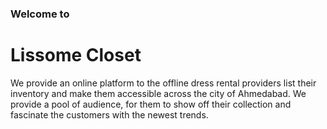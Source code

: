 ### Welcome to 
# Lissome Closet


We provide an online platform to the offline dress rental providers list their inventory and make them accessible across the city of Ahmedabad. We provide a pool of audience, for them to show off their collection and fascinate the customers with the newest trends.
